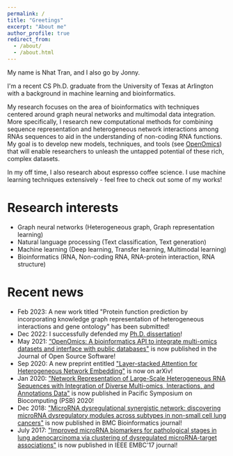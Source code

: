 ```yaml
---
permalink: /
title: "Greetings"
excerpt: "About me"
author_profile: true
redirect_from: 
  - /about/
  - /about.html
---
```


My name is Nhat Tran, and I also go by Jonny.

I'm a recent CS Ph.D. graduate from the University of Texas at Arlington with a background in machine learning and bioinformatics. 

My research focuses on the area of bioinformatics with techniques centered around graph neural networks and multimodal data integration. More specifically, I research new computational methods for combining sequence representation and heterogeneous network interactions among RNAs sequences to aid in the understanding of non-coding RNA functions. 
My goal is to develop new models, techniques, and tools (see [OpenOmics](https://github.com/JonnyTran/OpenOmics)) that will enable researchers to unleash the untapped potential of these rich, complex datasets.

In my off time, I also research about espresso coffee science. I use machine learning techniques extensively - feel free to check out some of my works!

# Research interests
- Graph neural networks (Heterogeneous graph, Graph representation learning)
- Natural language processing (Text classification, Text generation)
- Machine learning (Deep learning, Transfer learning, Multimodal learning)
- Bioinformatics (RNA, Non-coding RNA, RNA-protein interaction, RNA structure)

# Recent news
- Feb 2023: A new work titled "Protein function prediction by incorporating knowledge graph representation of heterogeneous interactions and gene ontology" has been submitted!
- Dec 2022: I successfully defended my [Ph.D. dissertation](http://jonnytran.github.io/files/dissertation.pdf)!
- May 2021: [“OpenOmics: A bioinformatics API to integrate multi-omics datasets and interface with public databases"](https://joss.theoj.org/papers/10.21105/joss.03249.pdf) is now published in the Journal of Open Source Software!
- Sep 2020: A new preprint entitled ["Layer-stacked Attention for Heterogeneous Network Embedding"](https://arxiv.org/pdf/2009.08072) is now on arXiv!
- Jan 2020: ["Network Representation of Large-Scale Heterogeneous RNA Sequences with Integration of Diverse Multi-omics, Interactions, and Annotations Data"](https://www.worldscientific.com/doi/pdf/10.1142/9789811215636_0044) is now published in Pacific Symposium on Biocomputing (PSB) 2020!
- Dec 2018: ["MicroRNA dysregulational synergistic network: discovering microRNA dysregulatory modules across subtypes in non-small cell lung cancers"](https://bmcbioinformatics.biomedcentral.com/articles/10.1186/s12859-018-2536-0) is now published in BMC Bioinformatics journal!
- July 2017: ["Improved microRNA biomarkers for pathological stages in lung adenocarcinoma via clustering of dysregulated microRNA-target associations"](https://ieeexplore.ieee.org/abstract/document/8037416/) is now published in IEEE EMBC'17 journal!